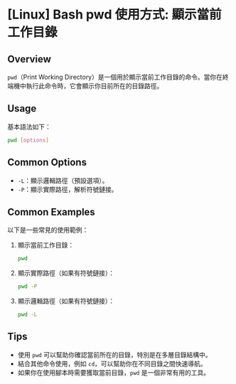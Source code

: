 # [Linux] Bash pwd 使用方式: 顯示當前工作目錄

## Overview
`pwd`（Print Working Directory）是一個用於顯示當前工作目錄的命令。當你在終端機中執行此命令時，它會顯示你目前所在的目錄路徑。

## Usage
基本語法如下：
```bash
pwd [options]
```

## Common Options
- `-L`：顯示邏輯路徑（預設選項）。
- `-P`：顯示實際路徑，解析符號鏈接。

## Common Examples
以下是一些常見的使用範例：

1. 顯示當前工作目錄：
   ```bash
   pwd
   ```

2. 顯示實際路徑（如果有符號鏈接）：
   ```bash
   pwd -P
   ```

3. 顯示邏輯路徑（如果有符號鏈接）：
   ```bash
   pwd -L
   ```

## Tips
- 使用 `pwd` 可以幫助你確認當前所在的目錄，特別是在多層目錄結構中。
- 結合其他命令使用，例如 `cd`，可以幫助你在不同目錄之間快速導航。
- 如果你在使用腳本時需要獲取當前目錄，`pwd` 是一個非常有用的工具。